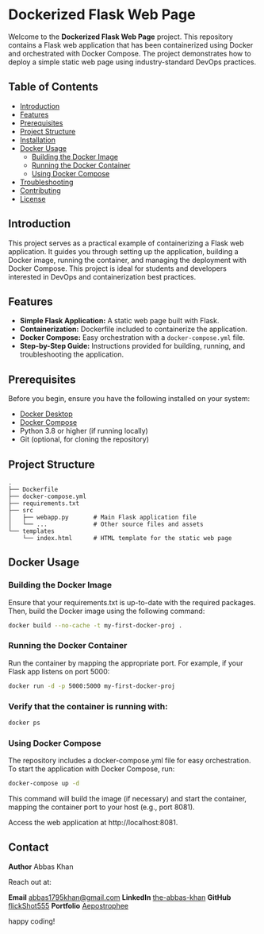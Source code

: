 # Dockerized Flask Web Page



Welcome to the **Dockerized Flask Web Page** project. This repository contains a Flask web application that has been containerized using Docker and orchestrated with Docker Compose. The project demonstrates how to deploy a simple static web page using industry-standard DevOps practices.

## Table of Contents

- [Introduction](#introduction)
- [Features](#features)
- [Prerequisites](#prerequisites)
- [Project Structure](#project-structure)
- [Installation](#installation)
- [Docker Usage](#docker-usage)
  - [Building the Docker Image](#building-the-docker-image)
  - [Running the Docker Container](#running-the-docker-container)
  - [Using Docker Compose](#using-docker-compose)
- [Troubleshooting](#troubleshooting)
- [Contributing](#contributing)
- [License](#license)

## Introduction

This project serves as a practical example of containerizing a Flask web application. It guides you through setting up the application, building a Docker image, running the container, and managing the deployment with Docker Compose. This project is ideal for students and developers interested in DevOps and containerization best practices.

## Features

- **Simple Flask Application:** A static web page built with Flask.
- **Containerization:** Dockerfile included to containerize the application.
- **Docker Compose:** Easy orchestration with a `docker-compose.yml` file.
- **Step-by-Step Guide:** Instructions provided for building, running, and troubleshooting the application.

## Prerequisites

Before you begin, ensure you have the following installed on your system:

- [Docker Desktop](https://www.docker.com/products/docker-desktop)
- [Docker Compose](https://docs.docker.com/compose/)
- Python 3.8 or higher (if running locally)
- Git (optional, for cloning the repository)

## Project Structure

```plaintext
.
├── Dockerfile
├── docker-compose.yml
├── requirements.txt
├── src
│   ├── webapp.py       # Main Flask application file
│   └── ...             # Other source files and assets
└── templates
    └── index.html      # HTML template for the static web page

```

## Docker Usage

### Building the Docker Image
Ensure that your requirements.txt is up-to-date with the required packages. Then, build the Docker image using the following command:
```bash
docker build --no-cache -t my-first-docker-proj .
```

### Running the Docker Container
Run the container by mapping the appropriate port. For example, if your Flask app listens on port 5000:
```bash
docker run -d -p 5000:5000 my-first-docker-proj
```

### Verify that the container is running with:
```bash
docker ps
```

### Using Docker Compose
The repository includes a docker-compose.yml file for easy orchestration. To start the application with Docker Compose, run:
```bash
docker-compose up -d
```

This command will build the image (if necessary) and start the container, mapping the container port to your host (e.g., port 8081).

Access the web application at http://localhost:8081.

## Contact

**Author** Abbas Khan

Reach out at:

**Email** [abbas1795khan@gmail.com](mailto:abbas1795khan@gmail.com)
**LinkedIn** [the-abbas-khan](https://www.linkedin.com/in/the-abbas-khan/)
**GitHub** [flickShot555](https://github.com/flickShot555/)
**Portfolio** [Aepostrophee](https://www.aepostrophee.kesug.com/) 

happy coding!